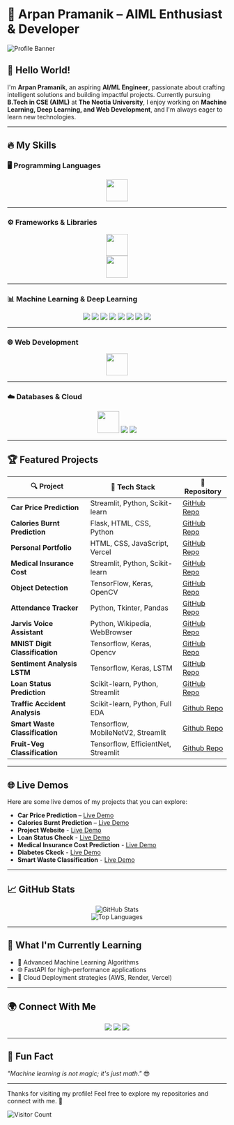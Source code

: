 # 🚀 Arpan Pramanik – AIML Enthusiast & Developer  

![Profile Banner](https://img.shields.io/badge/AI%20ML%20Enthusiast-Transforming%20Ideas%20Into%20Reality-blue?style=for-the-badge)

## 👋 Hello World!  

I'm **Arpan Pramanik**, an aspiring **AI/ML Engineer**, passionate about crafting intelligent solutions and building impactful projects. Currently pursuing **B.Tech in CSE (AIML)** at **The Neotia University**, I enjoy working on **Machine Learning, Deep Learning, and Web Development**, and I'm always eager to learn new technologies.  

---

## 🔥 My Skills  

### 🖥️ Programming Languages  

<p align="center">
  <img src="https://skillicons.dev/icons?i=python,c,java,js,r" height="50"/>
</p>

---

### ⚙️ Frameworks & Libraries  

<p align="center">
  <img src="https://skillicons.dev/icons?i=nodejs,react,express,nextjs,flask" height="50"/></br>
                                                                                          
  <img src="https://img.shields.io/badge/Streamlit-FF4B5C?style=for-the-badge&logo=streamlit&logoColor=white" height="50"/>
</p>

---

### 📊 Machine Learning & Deep Learning  

<p align="center">
  <img src="https://img.shields.io/badge/TensorFlow-FF6F00?style=for-the-badge&logo=tensorflow&logoColor=white" />
  <img src="https://img.shields.io/badge/Keras-D00000?style=for-the-badge&logo=keras&logoColor=white" />
  <img src="https://img.shields.io/badge/Scikit--learn-F7931E?style=for-the-badge&logo=scikit-learn&logoColor=white" />
  <img src="https://img.shields.io/badge/Pandas-150458?style=for-the-badge&logo=pandas&logoColor=white" />
  <img src="https://img.shields.io/badge/NumPy-013243?style=for-the-badge&logo=numpy&logoColor=white" />
  <img src="https://img.shields.io/badge/Matplotlib-11557C?style=for-the-badge&logo=plotly&logoColor=white" />
  <img src="https://img.shields.io/badge/Seaborn-009688?style=for-the-badge" />
  <img src="https://img.shields.io/badge/SciPy-8CAAE6?style=for-the-badge&logo=scipy&logoColor=white" />
</p>

---

### 🌐 Web Development  

<p align="center">
  <img src="https://skillicons.dev/icons?i=html,css,js,flask" height="50"/>
</p>

---

### ☁️ Databases & Cloud  

<p align="center">
  <img src="https://skillicons.dev/icons?i=mysql,aws" height="50"/>
  <img src="https://img.shields.io/badge/Render-46E3B7?style=for-the-badge&logo=render&logoColor=white" />
  <img src="https://img.shields.io/badge/Vercel-000000?style=for-the-badge&logo=vercel&logoColor=white" />
</p>

---

## 🏆 Featured Projects  

| 🔍 Project                | 🚀 Tech Stack                  | 🔗 Repository                                                                 |
|--------------------------|-------------------------------|------------------------------------------------------------------------------|
| **Car Price Prediction**  | Streamlit, Python, Scikit-learn | [GitHub Repo](https://github.com/arpanpramanik2003/Car-Price-Prediction-Streamlit.git)  |
| **Calories Burnt Prediction** | Flask, HTML, CSS, Python | [GitHub Repo](https://github.com/arpanpramanik2003/Calories_Burnt_Prediction_Using_Flask.git) |
| **Personal Portfolio**    | HTML, CSS, JavaScript, Vercel  | [GitHub Repo](https://github.com/arpanpramanik2003/project-website.git)  |
| **Medical Insurance Cost** | Streamlit, Python, Scikit-learn | [GitHub Repo](https://github.com/arpanpramanik2003/medical-insurance-cost-prediction.git) |
| **Object Detection**      | TensorFlow, Keras, OpenCV     | [GitHub Repo](https://github.com/arpanpramanik2003/object-detection-resnet50.git) |
| **Attendance Tracker**    | Python, Tkinter, Pandas       | [GitHub Repo](https://github.com/arpanpramanik2003/attendance-tracker.git) |
| **Jarvis Voice Assistant** | Python, Wikipedia, WebBrowser | [GitHub Repo](https://github.com/arpanpramanik2003/jarvis-voice-assistant.git) |
| **MNIST Digit Classification** | Tensorflow, Keras, Opencv | [GitHub Repo](https://github.com/arpanpramanik2003/mnist-digit-classification.git) |
| **Sentiment Analysis LSTM** | Tensorflow, Keras, LSTM | [GitHub Repo](https://github.com/arpanpramanik2003/sentiment-analysis-lstm.git) |
| **Loan Status Prediction** | Scikit-learn, Python, Streamlit | [GitHub Repo](https://github.com/arpanpramanik2003/loan-status-prediction.git)
| **Traffic Accident Analysis** | Scikit-learn, Python, Full EDA | [Github Repo](https://github.com/arpanpramanik2003/traffic-accident-analysis.git)
| **Smart Waste Classification** | Tensorflow, MobileNetV2, Streamlit | [Github Repo](https://github.com/arpanpramanik2003/smart-waste-classification.git)
| **Fruit-Veg Classification**  | Tensorflow, EfficientNet, Streamlit | [Github Repo](https://github.com/arpanpramanik2003/fruit-veg-classification.git)

---

## 🌐 Live Demos  

Here are some live demos of my projects that you can explore:

- **Car Price Prediction** – [Live Demo](https://car-price-prediction-streamlit-render.onrender.com/)
- **Calories Burnt Prediction** – [Live Demo](https://calories-burnt-prediction-fe8m.onrender.com/)
- **Project Website** - [Live Demo](https://project-website-three.vercel.app/)
- **Loan Status Check** - [Live Demo](https://loan-status-prediction-2upm.onrender.com/)
- **Medical Insurance Cost Prediction** - [Live Demo](https://medical-insurance-render-arpan.onrender.com/)
- **Diabetes Ckeck** - [Live Demo](https://diabetes-prediction-render-arpan.onrender.com/)
- **Smart Waste Classification** - [Live Demo](https://smart-waste-classification-arpan.streamlit.app/)
---

## 📈 GitHub Stats  

<div align="center">

![GitHub Stats](https://github-readme-stats.vercel.app/api?username=arpanpramanik2003&show_icons=true&theme=tokyonight&count_private=true)  
![Top Languages](https://github-readme-stats.vercel.app/api/top-langs/?username=arpanpramanik2003&layout=compact&theme=tokyonight)  

</div>

---

## 🌱 What I'm Currently Learning  

- 🧠 Advanced Machine Learning Algorithms  
- 🌐 FastAPI for high-performance applications  
- 🚀 Cloud Deployment strategies (AWS, Render, Vercel)  

---

## 🌍 Connect With Me  

<p align="center">
  <a href="mailto:pramanikarpan089@gmail.com"><img src="https://img.shields.io/badge/Email-D14836?style=for-the-badge&logo=gmail&logoColor=white" /></a>
  <a href="https://www.linkedin.com/in/arpan-pramanik-6a409228a"><img src="https://img.shields.io/badge/LinkedIn-blue?style=for-the-badge&logo=linkedin&logoColor=white" /></a>
  <a href="https://github.com/arpanpramanik2003"><img src="https://img.shields.io/badge/GitHub-181717?style=for-the-badge&logo=github&logoColor=white" /></a>
</p>

---

## 🎯 Fun Fact  

_"Machine learning is not magic; it's just math."_ 😎  

---

Thanks for visiting my profile! Feel free to explore my repositories and connect with me. 🚀

![Visitor Count](https://komarev.com/ghpvc/?username=arpanpramanik2003&color=green)
